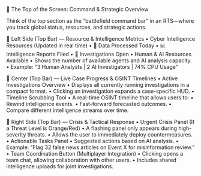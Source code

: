📌 The Top of the Screen: Command & Strategic Overview

Think of the top section as the “battlefield command bar” in an RTS—where you track global status, resources, and strategic actions.

🔺 Left Side (Top Bar) — Resource & Intelligence Metrics
	•	Cyber Intelligence Resources (Updated in real time)
	•	💾 Data Processed Today
	•	📊 Intelligence Reports Filed
	•	🔎 Investigations Open
	•	Human & AI Resources Available
	•	Shows the number of available agents and AI analysis capacity.
	•	Example: “3 Human Analysts | 2 AI Investigators | 74% CPU Usage”

🔺 Center (Top Bar) — Live Case Progress & OSINT Timelines
	•	Active Investigations Overview
	•	Displays all currently running investigations in a compact format.
	•	Clicking an investigation expands a case-specific HUD.
	•	Timeline Scrubbing Tool
	•	A real-time OSINT timeline that allows users to:
	•	Rewind intelligence events.
	•	Fast-forward forecasted outcomes.
	•	Compare different intelligence streams over time.

🔺 Right Side (Top Bar) — Crisis & Tactical Response
	•	Urgent Crisis Panel (If a Threat Level is Orange/Red)
	•	A flashing panel only appears during high-severity threats.
	•	Allows the user to immediately deploy countermeasures.
	•	Actionable Tasks Panel
	•	Suggested actions based on AI analysis.
	•	Example: “Flag 32 false news articles on Event X for misinformation review.”
	•	Team Coordination Button (Multiplayer Integration)
	•	Clicking opens a team chat, allowing collaboration with other users.
	•	Includes shared intelligence uploads for joint investigations.